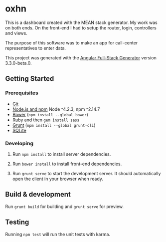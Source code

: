 # oxhn

This is a dashboard created with the MEAN stack generator.
My work was on both ends. On the front-end I had to setup the router, login, controllers and views.

The purpose of this software was to make an app for call-center representatives to enter data.

This project was generated with the [Angular Full-Stack Generator](https://github.com/DaftMonk/generator-angular-fullstack) version 3.3.0-beta.0.

## Getting Started

### Prerequisites

- [Git](https://git-scm.com/)
- [Node.js and npm](nodejs.org) Node ^4.2.3, npm ^2.14.7
- [Bower](bower.io) (`npm install --global bower`)
- [Ruby](https://www.ruby-lang.org) and then `gem install sass`
- [Grunt](http://gruntjs.com/) (`npm install --global grunt-cli`)
- [SQLite](https://www.sqlite.org/quickstart.html)

### Developing

1. Run `npm install` to install server dependencies.

2. Run `bower install` to install front-end dependencies.

3. Run `grunt serve` to start the development server. It should automatically open the client in your browser when ready.

## Build & development

Run `grunt build` for building and `grunt serve` for preview.

## Testing

Running `npm test` will run the unit tests with karma.
